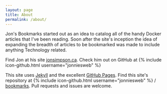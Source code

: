 ```yaml
---
layout: page
title: About
permalink: /about/
---
```


Jon's Bookmarks started out as an idea to catalog all of the handy Docker articles that I've been reading. Soon after the site's inception the idea of expanding the breadth of articles to be bookmarked was made to include anything Technology related.

Find Jon at his site [jonsimpson.ca](https://jonsimpson.ca). Check him out on GitHub at {% include icon-github.html username="jonniesweb" %}

This site uses [Jekyll](http://jekyllrb.com/) and the excellent [GitHub Pages](https://pages.github.com). Find this site's repository at {% include icon-github.html username="jonniesweb" %} / [bookmarks](https://github.com/jonniesweb/bookmarks). Pull requests and issues are welcome.
